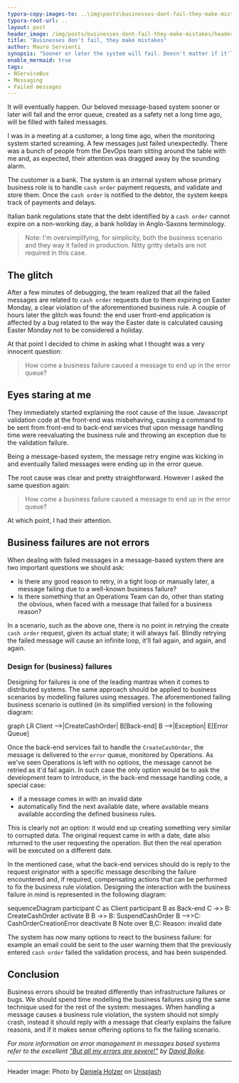 ```yaml
---
typora-copy-images-to: ..\img\posts\businesses-dont-fail-they-make-mistakes
typora-root-url: ..
layout: post
header_image: /img/posts/businesses-dont-fail-they-make-mistakes/header.jpg
title: "Businesses don't fail, they make mistakes"
author: Mauro Servienti
synopsis: "Sooner or later the system will fail. Doesn't matter if it'll be for an infrastructure failure or a bug. It'll fail. Dealing with failures can be tricky especially when business failures are handled like if they were infrastructure ones."
enable_mermaid: true
tags:
- NServiceBus
- Messaging
- Failed messages
---
```


It will eventually happen. Our beloved message-based system sooner or later will fail and the error queue, created as a safety net a long time ago, will be filled with failed messages.

I was in a meeting at a customer, a long time ago, when the monitoring system started screaming. A few messages just failed unexpectedly. There was a bunch of people from the DevOps team sitting around the table with me and, as expected, their attention was dragged away by the sounding alarm.

The customer is a bank. The system is an internal system whose primary business role is to handle `cash order` payment requests, and validate and store them. Once the `cash order` is notified to the debtor, the system keeps track of payments and delays.

Italian bank regulations state that the debt identified by a `cash order` cannot expire on a non-working day, a bank holiday in Anglo-Saxons terminology.

> Note: I'm oversimplifying, for simplicity, both the business scenario and they way it failed in production. Nitty gritty details are not required in this case.

## The glitch

After a few minutes of debugging, the team realized that all the failed messages are related to `cash order` requests due to them expiring on Easter Monday, a clear violation of the aforementioned business rule.
A couple of hours later the glitch was found: the end user front-end application is affected by a bug related to the way the Easter date is calculated causing Easter Monday not to be considered a holiday.

At that point I decided to chime in asking what I thought was a very innocent question:

> How come a business failure caused a message to end up in the error queue?

## Eyes staring at me

They immediately started explaining the root cause of the issue. Javascript validation code at the front-end was misbehaving, causing a command to be sent from front-end to back-end services that upon message handling time were reevaluating the business rule and throwing an exception due to the validation failure.

Being a message-based system, the message retry engine was kicking in and eventually failed messages were ending up in the error queue.

The root cause was clear and pretty straightforward. However I asked the same question again:

> How come a business failure caused a message to end up in the error queue?

At which point, I had their attention.

## Business failures are not errors

When dealing with failed messages in a message-based system there are two important questions we should ask:

* Is there any good reason to retry, in a tight loop or manually later, a message failing due to a well-known business failure?
* Is there something that an Operations Team can do, other than stating the obvious, when faced with a message that failed for a business reason?

In a scenario, such as the above one, there is no point in retrying the create `cash order` request, given its actual state; it will always fail. Blindly retrying the failed message will cause an infinite loop, it'll fail again, and again, and again.

### Design for (business) failures

Designing for failures is one of the leading mantras when it comes to distributed systems. The same approach should be applied to business scenarios by modelling failures using messages. The aforementioned failing business scenario is outlined (in its simplified version) in the following diagram:

<div class="mermaid">
graph LR
   Client -->|CreateCashOrder| B[Back-end]
   B -->|Exception| E[Error Queue]
</div>

Once the back-end services fail to handle the `CreateCashOrder`, the message is delivered to the `error` queue, monitored by Operations. As we've seen Operations is left with no options, the message cannot be retried as it'd fail again. In such case the only option would be to ask the development team to introduce, in the back-end message handling code, a special case:

- if a message comes in with an invalid date
- automatically find the next available date, where available means available according the defined business rules.

This is clearly not an option: it would end up creating something very similar to corrupted data. The original request came in with a date, date also returned to the user requesting the operation. But then the real operation will be executed on a different date.

In the mentioned case, what the back-end services should do is reply to the request originator with a specific message describing the failure encountered and, if required, compensating actions that can be performed to fix the business rule violation. Designing the interaction with the business failure in mind is represented in the following diagram:

<div class="mermaid">
sequenceDiagram
   participant C as Client
   participant B as Back-end
   C ->> B: CreateCashOrder
   activate B
   B ->> B: SuspendCashOrder
   B -->>C: CashOrderCreationError
   deactivate B
   Note over B,C: Reason: invalid date
</div>

The system has now many options to react to the business failure: for example an email could be sent to the user warning them that the previously entered `cash order` failed the validation process, and has been suspended.

## Conclusion

Business errors should be treated differently than infrastructure failures or bugs. We should spend time modelling the business failures using the same technique used for the rest of the system: messages. When handling a message causes a business rule violation, the system should not simply crash, instead it should reply with a message that clearly explains the failure reasons, and if it makes sense offering options to fix the failing scenario.

*For more information on error management in messages based systems refer to the excellent ["But all my errors are severe!"](https://particular.net/blog/but-all-my-errors-are-severe) by [David Boike](https://www.make-awesome.com/).*

---
Header image: Photo by [Daniela Holzer](https://unsplash.com/@matscha?utm_source=unsplash&utm_medium=referral&utm_content=creditCopyText) on [Unsplash](https://unsplash.com/search/photos/mistake?utm_source=unsplash&utm_medium=referral&utm_content=creditCopyText)
